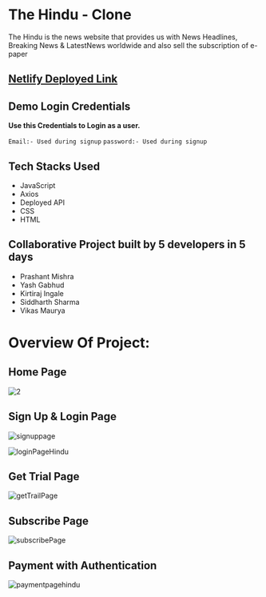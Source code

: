 <h1>The Hindu - Clone </h1>

The Hindu is the news website that provides us with News Headlines, Breaking News &amp; LatestNews worldwide and also sell the subscription of e-paper

## [Netlify Deployed Link](https://warm-tartufo-8ea9c8.netlify.app/)


## Demo Login Credentials

**Use this Credentials to Login as a user.**

 `Email:- Used during signup`
 `password:- Used during signup`
 

## Tech Stacks Used

- JavaScript
- Axios
- Deployed API
- CSS
- HTML

## Collaborative Project built by 5 developers in 5 days

 * Prashant Mishra
 * Yash Gabhud
 * Kirtiraj Ingale
 * Siddharth Sharma
 * Vikas Maurya
 
# Overview Of Project:

## Home Page

![2](https://user-images.githubusercontent.com/101358022/205263439-97cdf4fc-9189-49a9-888d-0e9c0c111d97.png)


## Sign Up & Login Page

![signuppage](https://user-images.githubusercontent.com/101358022/215834137-e008d016-4a68-49d5-b148-8926bec33484.png)

![loginPageHindu](https://user-images.githubusercontent.com/101358022/215834256-aa2e7382-5ce6-4a0a-8579-f9e643afa671.png)

## Get Trial Page

![getTrailPage](https://user-images.githubusercontent.com/101358022/215834428-16e34322-c1f7-40c1-9e1b-7b96b398ce30.png)


## Subscribe Page 
![subscribePage](https://user-images.githubusercontent.com/101358022/215834290-46ee68f7-ee05-4259-8e8a-7b939f538e39.png)


## Payment with Authentication
![paymentpagehindu](https://user-images.githubusercontent.com/101358022/215834341-757139d8-522c-4980-a6d9-fe4274f23a06.png)









